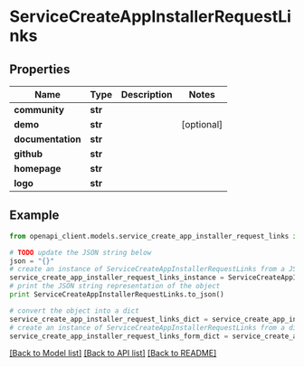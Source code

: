 # ServiceCreateAppInstallerRequestLinks


## Properties

Name | Type | Description | Notes
------------ | ------------- | ------------- | -------------
**community** | **str** |  | 
**demo** | **str** |  | [optional] 
**documentation** | **str** |  | 
**github** | **str** |  | 
**homepage** | **str** |  | 
**logo** | **str** |  | 

## Example

```python
from openapi_client.models.service_create_app_installer_request_links import ServiceCreateAppInstallerRequestLinks

# TODO update the JSON string below
json = "{}"
# create an instance of ServiceCreateAppInstallerRequestLinks from a JSON string
service_create_app_installer_request_links_instance = ServiceCreateAppInstallerRequestLinks.from_json(json)
# print the JSON string representation of the object
print ServiceCreateAppInstallerRequestLinks.to_json()

# convert the object into a dict
service_create_app_installer_request_links_dict = service_create_app_installer_request_links_instance.to_dict()
# create an instance of ServiceCreateAppInstallerRequestLinks from a dict
service_create_app_installer_request_links_form_dict = service_create_app_installer_request_links.from_dict(service_create_app_installer_request_links_dict)
```
[[Back to Model list]](../README.md#documentation-for-models) [[Back to API list]](../README.md#documentation-for-api-endpoints) [[Back to README]](../README.md)


